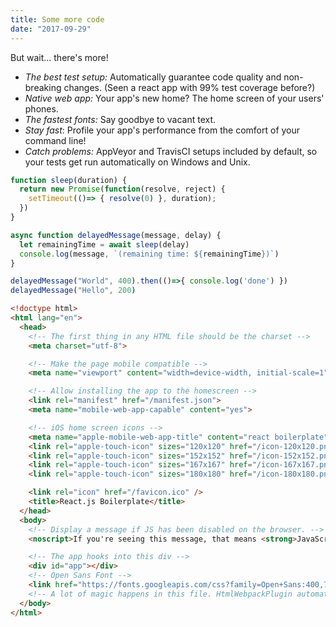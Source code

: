 ```yaml
---
title: Some more code
date: "2017-09-29"
---
```

But wait... there's more!

  - *The best test setup:* Automatically guarantee code quality and non-breaking
    changes. (Seen a react app with 99% test coverage before?)
  - *Native web app:* Your app's new home? The home screen of your users' phones.
  - *The fastest fonts:* Say goodbye to vacant text.
  - *Stay fast*: Profile your app's performance from the comfort of your command
    line!
  - *Catch problems:* AppVeyor and TravisCI setups included by default, so your
    tests get run automatically on Windows and Unix.

```javascript
function sleep(duration) {
  return new Promise(function(resolve, reject) {
    setTimeout(()=> { resolve(0) }, duration);
  })
}

async function delayedMessage(message, delay) {
  let remainingTime = await sleep(delay)
  console.log(message, `(remaining time: ${remainingTime})`)
}

delayedMessage("World", 400).then(()=>{ console.log('done') })
delayedMessage("Hello", 200)
```

```html
<!doctype html>
<html lang="en">
  <head>
    <!-- The first thing in any HTML file should be the charset -->
    <meta charset="utf-8">

    <!-- Make the page mobile compatible -->
    <meta name="viewport" content="width=device-width, initial-scale=1">

    <!-- Allow installing the app to the homescreen -->
    <link rel="manifest" href="/manifest.json">
    <meta name="mobile-web-app-capable" content="yes">

    <!-- iOS home screen icons -->
    <meta name="apple-mobile-web-app-title" content="react boilerplate">
    <link rel="apple-touch-icon" sizes="120x120" href="/icon-120x120.png">
    <link rel="apple-touch-icon" sizes="152x152" href="/icon-152x152.png">
    <link rel="apple-touch-icon" sizes="167x167" href="/icon-167x167.png">
    <link rel="apple-touch-icon" sizes="180x180" href="/icon-180x180.png">

    <link rel="icon" href="/favicon.ico" />
    <title>React.js Boilerplate</title>
  </head>
  <body>
    <!-- Display a message if JS has been disabled on the browser. -->
    <noscript>If you're seeing this message, that means <strong>JavaScript has been disabled on your browser</strong>, please <strong>enable JS</strong> to make this app work.</noscript>

    <!-- The app hooks into this div -->
    <div id="app"></div>
    <!-- Open Sans Font -->
    <link href="https://fonts.googleapis.com/css?family=Open+Sans:400,700" rel="stylesheet">
    <!-- A lot of magic happens in this file. HtmlWebpackPlugin automatically includes all assets (e.g. bundle.js, main.css) with the correct HTML tags, which is why they are missing in this HTML file. Don't add any assets here! (Check out the webpack config files in internals/webpack for details) -->
  </body>
</html>
```
